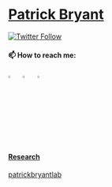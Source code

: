 

# [Patrick Bryant](https://github.com/patrickbryant1)

[![Twitter Follow](https://img.shields.io/twitter/follow/Patrick18287926?style=social)](https://twitter.com/intent/follow?screen_name=Patrick18287926)

#### 📫 How to reach me:

  [<img src="https://img.icons8.com/color/48/000000/twitter.png" width="3.5%"/>](https://twitter.com/Patrick18287926)  &nbsp; [<img src="https://img.icons8.com/color/48/000000/linkedin.png" width="3.5%"/>](https://www.linkedin.com/in/patrick-bryant-phd/) &nbsp; <a href="mailto:patrick.bryant@scilifelab.se"> <img src="https://img.icons8.com/fluent/48/000000/gmail.png" width="3.5%"/>

#### Research
[patrickbryantlab](https://patrickbryantlab.github.io)
